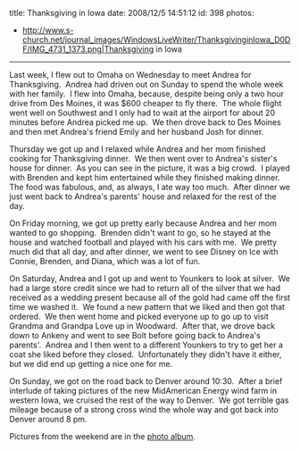 title: Thanksgiving in Iowa
date: 2008/12/5 14:51:12
id: 398
photos:
- http://www.s-church.net/journal_images/WindowsLiveWriter/ThanksgivinginIowa_D0DF/IMG_4731_1373.png|Thanksgiving in Iowa
---
Last week, I flew out to Omaha on Wednesday to meet Andrea for Thanksgiving.  Andrea had driven out on Sunday to spend the whole week with her family.  I flew into Omaha, because, despite being only a two hour drive from Des Moines, it was $600 cheaper to fly there.  The whole flight went well on Southwest and I only had to wait at the airport for about 20 minutes before Andrea picked me up.  We then drove back to Des Moines and then met Andrea's friend Emily and her husband Josh for dinner.

Thursday we got up and I relaxed while Andrea and her mom finished cooking for Thanksgiving dinner.  We then went over to Andrea's sister's house for dinner.  As you can see in the picture, it was a big crowd.  I played with Brenden and kept him entertained while they finished making dinner.  The food was fabulous, and, as always, I ate way too much.  After dinner we just went back to Andrea's parents' house and relaxed for the rest of the day.

On Friday morning, we got up pretty early because Andrea and her mom wanted to go shopping.  Brenden didn't want to go, so he stayed at the house and watched football and played with his cars with me.  We pretty much did that all day, and after dinner, we went to see Disney on Ice with Connie, Brenden, and Diana, which was a lot of fun.

On Saturday, Andrea and I got up and went to Younkers to look at silver.  We had a large store credit since we had to return all of the silver that we had received as a wedding present because all of the gold had came off the first time we washed it.  We found a new pattern that we liked and then got that ordered.  We then went home and picked everyone up to go up to visit Grandma and Grandpa Love up in Woodward.  After that, we drove back down to Ankeny and went to see Bolt before going back to Andrea's parents'.  Andrea and I then went to a different Younkers to try to get her a coat she liked before they closed.  Unfortunately they didn't have it either, but we did end up getting a nice one for me.

On Sunday, we got on the road back to Denver around 10:30.  After a brief interlude of taking pictures of the new MidAmerican Energy wind farm in western Iowa, we cruised the rest of the way to Denver.  We got terrible gas mileage because of a strong cross wind the whole way and got back into Denver around 8 pm. 

Pictures from the weekend are in the [photo album](http://www.s-church.net/PhotoAlbum.aspx?ID=THANKSGIVING2008).